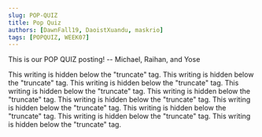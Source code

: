 ```yaml
---
slug: POP-QUIZ
title: Pop Quiz
authors: [DawnFall19, DaoistXuandu, maskrio]
tags: [POPQUIZ, WEEK07]
---
```

This is our POP QUIZ posting!
-- Michael, Raihan, and Yose
<!--truncate-->
This writing is hidden below the "truncate" tag.
This writing is hidden below the "truncate" tag.
This writing is hidden below the "truncate" tag.
This writing is hidden below the "truncate" tag.
This writing is hidden below the "truncate" tag.
This writing is hidden below the "truncate" tag.
This writing is hidden below the "truncate" tag.
This writing is hidden below the "truncate" tag.
This writing is hidden below the "truncate" tag.
This writing is hidden below the "truncate" tag.
